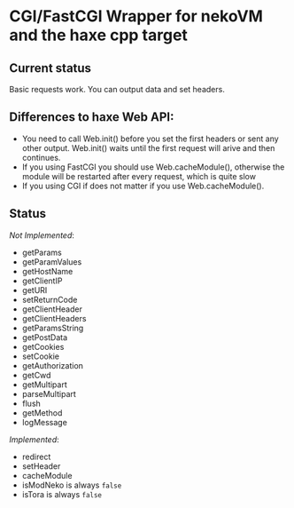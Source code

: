CGI/FastCGI Wrapper for nekoVM and the haxe cpp target
======================================================

Current status
--------------
Basic requests work. You can output data and set headers.

Differences to haxe Web API:
----------------------------
* You need to call Web.init() before you set the first headers or sent any other output. Web.init() waits until the first request will arive and then continues.
* If you using FastCGI you should use Web.cacheModule(), otherwise the module will be restarted after every request, which is quite slow
* If you using CGI if does not matter if you use Web.cacheModule().

Status
------

*Not Implemented*:

* getParams
* getParamValues
* getHostName
* getClientIP
* getURI
* setReturnCode
* getClientHeader
* getClientHeaders
* getParamsString
* getPostData
* getCookies
* setCookie
* getAuthorization
* getCwd
* getMultipart
* parseMultipart
* flush
* getMethod
* logMessage

*Implemented*:

* redirect
* setHeader
* cacheModule
* isModNeko is always `false`
* isTora is always `false`

